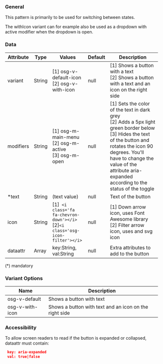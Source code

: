 ### General
This pattern is primarily to be used for switching between states.

The withIcon variant can for example also be used as a dropdown with active modifier when the dropdown is open.

### Data
| Attribute | Type | Values | Default | Description |
|---|---|---|---|---|
| variant | String | [1] osg-v-default-icon  <br> [2] osg-v-with-icon | null | [1] Shows a button with a text <br> [2] Shows a button with a text and an icon on the right side |
| modifiers | String | [1] osg-m-main-menu <br> [2] osg-m-active <br> [3] osg-m-open | null | [1] Sets the color of the text in dark grey <br> [2] Adds a 5px light green border below <br> [3] Hides the text of the button and rotates the icon 90 degrees. You'll have to change the value of the attribute aria-expanded according to the status of the toggle |
| *text | String | (text value) | null | Text of the button |
| icon | String | [1]``` <i class='fa fa-chevron-down'></i>``` <br> [2]```<i class='osg-icon-filter'></i>``` | null | [1] Down arrow icon, uses Font Awesome library <br> [2] Filter arrow icon, uses and svg icon |
| dataattr | Array | key:String, val:String | null | Extra attributes to add to the button |

(*) mandatory

### Variant Options
| Name | Description |
|------|-------------|
| osg-v-default | Shows a button with text |
| osg-v-with-icon | Shows a button with text and an icon on the right side |

### Accessibility
To allow screen readers to read if the button is expanded or collapsed, dataattr must contain:

```json
 key: aria-expanded
 val: true|false
```
